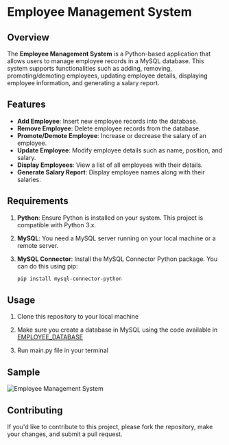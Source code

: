 # Employee Management System

## Overview

The **Employee Management System** is a Python-based application that allows users to manage employee records in a MySQL database. This system supports functionalities such as adding, removing, promoting/demoting employees, updating employee details, displaying employee information, and generating a salary report.

## Features

- **Add Employee**: Insert new employee records into the database.
- **Remove Employee**: Delete employee records from the database.
- **Promote/Demote Employee**: Increase or decrease the salary of an employee.
- **Update Employee**: Modify employee details such as name, position, and salary.
- **Display Employees**: View a list of all employees with their details.
- **Generate Salary Report**: Display employee names along with their salaries.

## Requirements

1. **Python**: Ensure Python is installed on your system. This project is compatible with Python 3.x.

2. **MySQL**: You need a MySQL server running on your local machine or a remote server.

3. **MySQL Connector**: Install the MySQL Connector Python package. You can do this using pip:
   ```bash
   pip install mysql-connector-python

## Usage

1. Clone this repository to your local machine

2. Make sure you create a database in MySQL using the code available in [EMPLOYEE_DATABASE](emp.sql)

3. Run main.py file in your terminal

## Sample

![Employee Management System](images/sample1.jpg)

## Contributing

If you'd like to contribute to this project, please fork the repository, make your changes, and submit a pull request.

